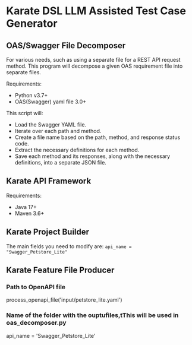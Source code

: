 # Karate DSL LLM Assisted Test Case Generator 


## OAS/Swagger File Decomposer

For various needs, such as using a separate file for a REST API request method. This program will decompose a given OAS requirement file into separate files.

Requirements:
- Python v3.7+
- OAS(Swagger) yaml file 3.0+ 

This script will:

- Load the Swagger YAML file.
- Iterate over each path and method.
- Create a file name based on the path, method, and response status code.
- Extract the necessary definitions for each method.
- Save each method and its responses, along with the necessary definitions, into a separate JSON file.

## Karate API Framework

Requirements:
- Java 17+
- Maven 3.6+ 

## Karate Project Builder
The main fields you need to modify are:
`api_name = "Swagger_Petstore_Lite"` 

## Karate Feature File Producer
    
### Path to OpenAPI file

process_openapi_file('input/petstore_lite.yaml')

### Name of the folder with the ouptufiles,tThis will be used in oas_decomposer.py
api_name = 'Swagger_Petstore_Lite'  

